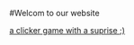 #Welcom to our website

[a clicker game with a suprise ;)](https://boy1bawang.github.io/forjhanamyloves/clicker/index.html)
